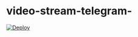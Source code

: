 # video-stream-telegram-


[![Deploy](https://www.herokucdn.com/deploy/button.svg)](https://heroku.com/deploy?template=https://github.com/Janithsadanuwan/video-stream-telegram-)

